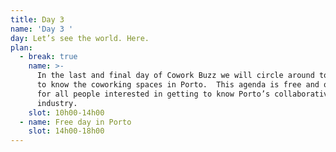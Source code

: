 ```yaml
---
title: Day 3
name: 'Day 3 '
day: Let’s see the world. Here.
plan:
  - break: true
    name: >-
      In the last and final day of Cowork Buzz we will circle around town to get
      to know the coworking spaces in Porto.  This agenda is free and optional
      for all people interested in getting to know Porto’s collaborative space
      industry.
    slot: 10h00-14h00
  - name: Free day in Porto
    slot: 14h00-18h00
---
```

>
